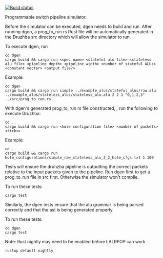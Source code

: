 [![Build status](https://ci.appveyor.com/api/projects/status/fkguas3fm87takto?svg=true)](https://ci.appveyor.com/project/anirudhSK/druzhba-j5ou7)


Programmable switch pipeline simulator.

Before the simulator can be executed, dgen needs to build
and run. After running dgen, a prog_to_run.rs Rust file
will be automatically generated in the Druzhba src directory 
which will allow the simulator to run.

To execute dgen, run

    cd dgen
    cargo build && cargo run <spec name> <stateful alu file> <stateless alu file> <pipeline depth> <pipeline width> <number of stateful ALUs> <constant vector> <output file?>

Example:

    cd dgen
    cargo build && cargo run simple ../example_alus/stateful_alus/raw.alu ../example_alus/stateless_alus/stateless_alu.alu 2 2 1 "0,1,2,3" ../src/prog_to_run.rs

With dgen's generated prog_to_run.rs file constructed,
, run the following to execute Druzhba:

    cd ..
    cargo build && cargo run <hole configuration file> <number of packets> <ticks>

Example:

    cd ..
    cargo build && cargo run hole_configurations/simple_raw_stateless_alu_2_2_hole_cfgs.txt 1 100


Tests will ensure the druhzba pipeline is outputting
the correct packets relative to the input packets
given to the pipeline. Run dgen first to get a 
prog_to_run file in src first. Otherwise the simulator
won't compile. 

To run these tests:

    cargo test

Similarly, the dgen tests ensure that the alu grammar
is being parsed correctly and that the ast is being
generated properly. 

To run these tests:

    cd dgen
    cargo test

Note: Rust nightly may need to be enabled before LALRPOP
can work

    rustup default nightly

